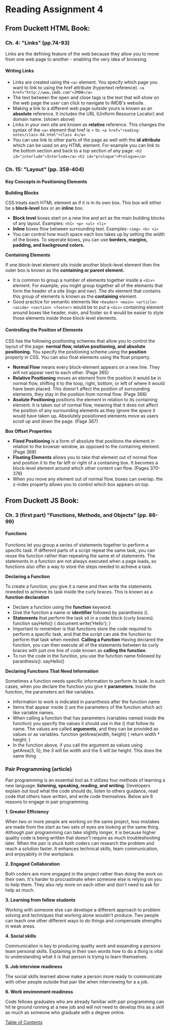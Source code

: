 # Reading Assignment 4

## From Duckett HTML Book:

### Ch. 4: "Links" (pp.74-93)

Links are the defining feature of the web because they allow you to move from one web page to another - enabling the very idea of browsing.

#### Writing Links

- Links are created using the ```<a>``` element. You specify which page you want to link to using the href attribute (hypertext reference). 
```<a href="http://www.imdb.com">IMDB</a>```
- The text between the open and close tags is the text that will show on the web page the user can click to navigate to IMDB's website.
- Making a link to a different web page outside yours is known as an **absolute** reference. It includes the URL (Uniform Resource Locator) and domain name. (shown above)
- Links in your own site are known as **relative** reference. This changes the syntax of the ```<a>``` element that href is = to. 
```<a href="reading-notes/class-04.html">Class 4</a>```
- You can use link to other parts of the page as well with the **id attribute** which can be used on any HTML element. For example you can link to the bottom section and back to a top section of any page:
```<h2 id="interlude">Interlude</a>```
```<h2 id="prologue">Prologue</a>```

### Ch. 15: "Layout" (pp. 358-404)

#### Key Concepts in Positioning Elements

**Building Blocks**

CSS treats each HTML element as if it is in its own box. This box will either be a **block-level** box or an **inline** box.
- **Block level** boxes start on a new line and act as the main building blocks of any layout. Examples: ```<h1> <p> <ul> <li>``` 
- **Inline** boxes flow between surrounding text. Examples: ```<img> <b> <i>```
- You can control how much space each box takes up by setting the width of the boxes. To seperate boxes, you can use **borders, margins, padding, and background colors.**

**Containing Elements**

If one block-level element sits inside another block-level element then the outer box is known as the **containing or parent element.**
- It is common to group a number of elements together inside a ```<div>``` element. For example, you might group together all of the elements that form the header of a site (logo and nav). The div element that contains this group of elements is known as the **containing** element. 
- Good practice for semantic elements like ```<header> <main> <article> <aside> <section> <footer>``` would be to put a ```<div>``` containing element around boxes like header, main, and footer so it would be easier to style those elements inside those block-level elements. 

#### Controlling the Position of Elements

CSS has the following positioning schemes that allow you to control the layout of the page: **normal flow, relative positioning, and absolute positioning.**
You specify the positioning scheme using the **position** property in CSS. You can also float elements using the float property. 

- **Normal Flow** means every block-element appears on a new line. They will not appear next to each other. (Page 365)
- **Relative Positioning** moves an element from the position it would be in normal flow, shifting it to the toop, right, bottom, or left of where it would have been placed. This doesn't affect the position of surrounding elements, they stay in the position from normal flow. (Page 366)
- **Asolute Positioning** positions the element in relation to its containing element. It is taken out of normal flow, meaning that it does not affect the position of any surrounding elements as they ignore the space it would have taken up. Absolutely posistioned elements move as users scroll up and down the page. (Page 367)

**Box Offset Properties**

- **Fixed Positioning** is a form of absolute that positions the element in relation to the browser window, as opposed to the containing element. (Page 368)
- **Floating Elements** allows you to take that element out of normal flow and position it to the far left or right of a containing box. It becomes a block-level element around which other content can flow. (Pages 370-376)
- When you move any element out of normal flow, boxes can overlap. the z-index property allows you to control which box appears on top. 

## From Duckett JS Book:

### Ch. 3 (first part) "Functions, Methods, and Objects" (pp. 86-99)

#### Functions

Functions let you group a series of statements together to perform a specific task. If different parts of a script repeat the same task, you can reuse the function rather than repeating the same et of statements. The statements in a function are not always executed when a page loads, so functions also offer a way to store the steps needed to achieve a task.

**Declaring a Function**

To create a function, you give it a name and then write the statements nneeded to achieve its task inside the curly braces. This is known as a **function declaration**
- Declare a function using the **function** keyword. 
- Give the function a name or **identifier** followed by paranthesis (). 
- **Statements** that perform the task sit in a code block (curly braces).
function sayHello() {
  document.write('Hello');
}
- Important to remember is that functions store the code required to perform a specific task, and that the script can ask the function to perform that task when needed. 
**Calling a Function**
Having declared the function, you can then execute all of the statements between its curly braces with just one line of code known as **calling the function**.
- To run the code in the function, you use the function name followed by paranthesis(): sayHello()

**Declaring Functions That Need Information**

Sometimes a function needs specific information to perform its task. In such cases, when you declare the function you give it **parameters**. Inside the function, the parameters act like variables. 
- Information to work is indicated in paranthesis after the function name
- Items that appear inside () are the parameters of the function which act like variable names. 
- When calling a function that has parameters (variables named inside the function) you specify the values it should use in the () that follow its name. The values are called **arguments**, and they can be provided as values or as variables. 
function getArea(width, height) {
  return width * height;
}
- In the function above, if you call the argument as values using getArea(3, 5); the 3 will be width and the 5 will be height. This does the same thing 

### Pair Programming (article)

Pair programming is an essential tool as it utilizes four methods of learning a new language: **listening, speaking, reading, and writing**.
Developers explain out loud what the code should do, listen to others guidance, read code that others have written, and write code themselves. Below are 6 reasons to engage in pair programming.

**1. Greater Efficiency**

When two or more people are working on the same project, less mistakes are made from the start as two sets of eyes are looking at the same thing. Although pair programming can take slightly longer, it is because higher quality code is being written that doesn't require as much troubleshooting later. When the pair is stuck both coders can research the problem and reach a solution faster. It enhances technical skills, team communication, and enjoyabiity in the workplace.

**2. Engaged Collaboration**

Both coders are more engaged in the project rather than doing the work on their own. It's harder to procrastinate when someone else is relying on you to help them. They also rely more on each other and don't need to ask for help as much.

**3. Learning from fellow students**

Working with someone else can develope a different approach to problem solving and techniques that working alone wouldn't produce. Two people can teach one other different ways to do things and compensate strengths in weak areas.

**4. Social skills**

Communication is key to producing quality work and expanding a persons team personal skills. Explaining in their own words how to do a thing is vital to understanding what it is that person is trying to learn themselves.

**5. Job interview readiness**

The social skills learned above make a person more ready to communicate with other people outside that pair like when interviewing for a a job.

**6. Work environment readiness**

Code fellows graduates who are already familiar with pair programming can hit te ground running at a new job and will not need to develop this as a skill as much as someone who graduate with a degree online.

[Table of Contents](README.md)